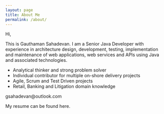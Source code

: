 ```yaml
---
layout: page
title: About Me
permalink: /about/
---
```


<p>Hi,</p>

<p>This is Gauthaman Sahadevan. I am a Senior Java Developer with experience in architecture design, development, testing, implementation and maintenance of web applications, web services and APIs using Java and associated technologies.</p>

 - Analytical thinker and strong problem solver
 - Individual contributor for multiple on-shore delivery projects
 - Agile, Scrum and Test Driven projects
 - Retail, Banking and Litigation domain knowledge

<p>gsahadevan@outlook.com</p>

<p>My resume can be found here.</p>
